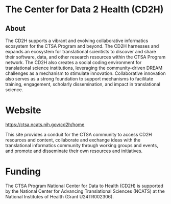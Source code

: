 # The Center for Data 2 Health (CD2H)

## About
The CD2H supports a vibrant and evolving collaborative informatics ecosystem for the CTSA Program and beyond. The CD2H harnesses and expands an ecosystem for translational scientists to discover and share their software, data, and other research resources within the CTSA Program network. The CD2H also creates a social coding environment for translational science institutions, leveraging the community-driven DREAM challenges as a mechanism to stimulate innovation. Collaborative innovation also serves as a strong foundation to support mechanisms to facilitate training, engagement, scholarly dissemination, and impact in translational science.

# Website
https://ctsa.ncats.nih.gov/cd2h/home

This site provides a conduit for the CTSA community to access CD2H resources and content, collaborate and exchange ideas with the translational informatics community through working groups and events, and promote and disseminate their own resources and initiatives.


# Funding
The CTSA Program National Center for Data to Health (CD2H) is supported by the National Center for Advancing Translational Sciences (NCATS) at the National Institutes of Health (Grant U24TR002306).
